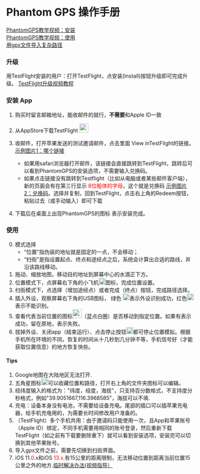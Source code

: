Phantom GPS 操作手册
==== 
[PhantomGPS教学视频：安装](http://player.youku.com/embed/XNDIyMjUyMzA4OA==)<br>
[PhantomGPS教学视频：使用](http://player.youku.com/embed/XNDIyMjg4NTgwMA==)<br>
[用gpx文件导入复杂路径](http://player.youku.com/embed/XNDIyMjg4NTA0NA==)<br>

### 升级
用TestFlight安装的用户：打开TestFlight，点安装(Install)按钮升级即可完成升级。 [TestFlight升级视频教程](http://player.youku.com/embed/XMzgyNjgzNTc5Mg==)<br>

### 安装 App

1.	购买时留言邮箱地址，能收邮件的就行，**不需要**和Apple ID一致
2.	从AppStore下载TestFlight <img src="https://apprecs.org/ios/images/app-icons/256/30/899247664.jpg" width="24"><br>
3.	收邮件，打开苹果发送的测试邀请邮件，点击里面 View inTestFlight的链接。[示例图片1：哪个链接](http://phantomgps.com/assets/viewintestflight.png)<br>

	- 如果用safari浏览器打开邮件，该链接会直接跳转到TestFlight，跳转后可以看到PhantomGPS的安装选项，不需要输入兑换码。
	- 如果点击链接没有跳转到Testflight（比如从电脑或者某些邮件客户端），新的页面会有在第三行显示 <font  color="red">8位粗体的字母</font>，这个就是兑换码  [示例图片2：兑换码](http://phantomgps.com/assets/redeemcode.png)。选择并复制，回到TestFlight，点击右上角的Redeem按钮，粘贴过去（或手动输入）即可下载<br>
4.	下载后在桌面上出现PhantomGPS的图标 表示安装完成。<br>


### 使用<br>
0.	模式选择
	- “位置”指伪装的地址就是固定的一点，不会移动；
	- “扫街”是指设置起点、终点和途经点之后，系统会计算出合适的路线，并沿该路线移动。
1.	拖动、缩放地图，移动目的地址到屏幕中心的水滴正下方。
2.	位置模式下，点屏幕右下角的小飞机<img src="http://phantomgps.com/assets/flyto_2.png" width="18">图标，完成位置设置。
3.	扫街模式下，点选择（增加途经点）或者完成（终点）按钮，完成路径选择。
4.	插入外设，观察屏幕右下角的USB图标， 绿色 <img src="http://phantomgps.com/assets/connected@2x.png" width="18">表示外设识别成功，红色<img src="http://phantomgps.com/assets/disconnected@2x.png" width="18">表示不能识别。
5.	查看代表当前位置的图标<img src="http://phantomgps.com/assets/bluecycle.png" width="24">（蓝点白圈）是否移动到指定位置。如果有表示成功，留在原地，表示失败。
6.	拔掉外设、关闭app（结束运行）、点击停止按钮<img src="http://phantomgps.com/assets/stop@2x.png" width="18">都可停止位置模拟。根据手机所在环境的不同，恢复的时间从十几秒到几分钟不等，手机信号好（才能获取位置信息）的地方恢复快些。<br>

 
#### Tips
1.	Google地图在大陆地区无法打开.
2.	五角星图标<img src="http://phantomgps.com/assets/star.png" width="18">可以收藏位置和路径，打开右上角的文件夹图标可以编辑。
3.	经纬度输入的格式为："纬度，经度，海拔"，只支持百分数格式，不支持度分秒格式，例如"39.9051667,116.3968585"，海拔可以不填.
4.	充电：设备本身没有电池，不需要给设备充电。尾部的插口可以插苹果充电器，给手机充电用的，为需要长时间修改用户准备的。
5.	（TestFlight）多个手机共用：由于邀请码只能使用一次，且App和苹果账号（Apple ID）绑定，不同手机需要用相同的账号登录，然后重新下载TestFlight（如之前有下载要删除重下）就可以看到安装选项，安装完可以切换到其他苹果账号。<br>
6.	导入gpx文件之前，需要先切换到扫街界面。<br>
7.	iOS 11.<font  color="red">0</font>.x和iOS <font  color="red">13.x</font>.有15公里的距离限制，无法移动位置到距离当前位置15公里之外的地方.[临时解决办法(视频指导）](http://player.youku.com/embed/XNDM3NDM3MTg2OA==)
<br>
